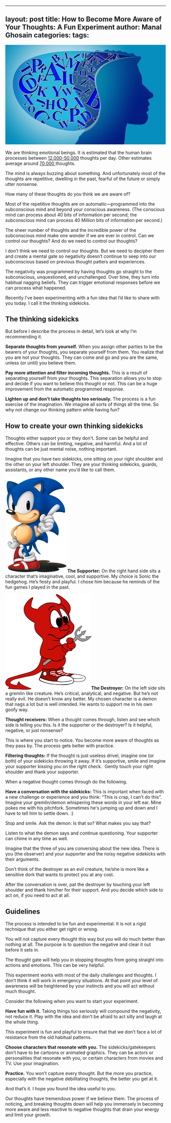 
---
layout: post
title: How to Become More Aware of Your Thoughts&#58; A Fun Experiment
author: Manal Ghosain
categories:
tags:
---

![Thoughts](/images/thinking.jpg)

We are thinking emotional beings. It is estimated that the human brain processes between [12,000-50,000](http://answers.google.com/answers/main?cmd=threadview&id=149262) thoughts per day. Other estimates average around [70,000 ](http://www.loni.usc.edu/about_loni/education/brain_trivia.php)thoughts. 

The mind is always buzzing about something. And unfortunately most of the thoughts are repetitive, dwelling in the past, fearful of the future or simply utter nonsense.

How many of these thoughts do you think we are aware of?

Most of the repetitive thoughts are on automatic—programmed into the subconscious mind and beyond your conscious awareness. (The conscious mind can process about 40 bits of information per second; the subconscious mind can process 40 Million bits of information per second.)

The sheer number of thoughts and the incredible power of the subconscious mind make one wonder if we are ever in control. Can we control our thoughts? And do we need to control our thoughts?

I don’t think we need to control our thoughts. But we need to decipher them and create a mental gate so negativity doesn’t continue to seep into our subconscious based on previous thought patters and experiences.

The negativity was programmed by having thoughts go straight to the subconscious, unquestioned, and unchallenged. Over time, they turn into habitual nagging beliefs. They can trigger emotional responses before we can process what happened.

Recently I’ve been experimenting with a fun idea that I’d like to share with you today. I call it the thinking sidekicks.

## The thinking sidekicks

But before I describe the process in detail, let’s look at why I’m recommending it. 

**Separate thoughts from yourself.** When you assign other parties to be the bearers of your thoughts, you separate yourself from them. You realize that you are not your thoughts. They can come and go and you are the same, unless (or until) you believe them. 

**Pay more attention and filter incoming thoughts.** This is a result of separating yourself from your thoughts. This separation allows you to stop and decide if you want to believe this thought or not. This can be a huge improvement from the automatic programmed response. 

**Lighten up and don’t take thoughts too seriously.** The process is a fun exercise of the imagination. We imagine all sorts of things all the time. So why not change our thinking pattern while having fun? 

## How to create your own thinking sidekicks

Thoughts either support you or they don't. Some can be helpful and effective. Others can be limiting, negative, and harmful. And a lot of thoughts can be just mental noise, nothing important. 

Imagine that you have two sidekicks, one sitting on your right shoulder and the other on your left shoulder. They are your thinking sidekicks, guards, assistants, or any other name you’d like to call them.

<right>![Sonic](/images/sonic.png)</right>**The Supporter:** On the right hand side sits a character that’s imaginative, cool, and supportive. My choice is Sonic the hedgehog. He’s feisty and playful. I chose him because he reminds of the fun games I played in the past. 

<left>![Demon](images/demo.png)</left>**The Destroyer:** On the left side sits a gremlin like creature. He’s critical, analytical, and negative. But he’s not really evil. He doesn’t know any better. My chosen character is a demon that nags a lot but is well intended. He wants to support me in his own goofy way. 

**Thought receivers:** When a thought comes through, listen and see which side is telling you this. Is it the supporter or the destroyer? Is it helpful, negative, or just nonsense? 

This is where you start to notice. You become more aware of thoughts as they pass by. The process gets better with practice. 

**Filtering thoughts:** If the thought is just useless drivel, imagine one (or both) of your sidekicks throwing it away. If it’s supportive, smile and imagine your supporter kissing you on the right check.  Gently touch your right shoulder and thank your supporter. 

When a negative thought comes through do the following. 

**Have a conversation with the sidekicks:** This is important when faced with a new challenge or experience and you think: “This is crap, I can’t do this”. Imagine your gremlin/demon whispering these words in your left ear. Mine pokes me with his pitchfork. Sometimes he's jumping up and down and I have to tell him to settle down. :) 

Stop and smile. Ask the demon: Is that so? What makes you say that? 

Listen to what the demon says and continue questioning. Your supporter can chime in any time as well. 

Imagine that the three of you are conversing about the new idea. There is you (the observer) and your supporter and the noisy negative sidekicks with their arguments. 

Don’t think of the destroyer as an evil creature, he/she is more like a sensitive dork that wants to protect you at any cost. 

After the conversation is over, pat the destroyer by touching your left shoulder and thank him/her for their support. And you decide which side to act on, if you need to act at all. 

## Guidelines

The process is intended to be fun and experimental. It is not a rigid technique that you either get right or wrong. 

You will not capture every thought this way but you will do much better than nothing at all. The purpose is to question the negative and clear it out before it sets in. 

The thought gate will help you in stopping thoughts from going straight into actions and emotions. This can be very helpful. 

This experiment works with most of the daily challenges and thoughts. I don’t think it will work in emergency situations. At that point your level of awareness will be heightened by your instincts and you will act without much thought. 

Consider the following when you want to start your experiment. 

**Have fun with it.** Taking things too seriously will compound the negativity, not reduce it. Play with the idea and don’t be afraid to act silly and laugh at the whole thing. 

This experiment is fun and playful to ensure that that we don’t face a lot of resistance from the old habitual patterns. 

**Choose characters that resonate with you.** The sidekicks/gatekeepers don’t have to be cartoons or animated graphics. They can be actors or personalities that resonate with you, or certain characters from movies and TV. Use your imagination. 

**Practice.** You won’t capture every thought. But the more you practice, especially with the negative debilitating thoughts, the better you get at it. 

And that’s it. I hope you found the idea useful to you. 

Our thoughts have tremendous power if we believe them. The process of noticing, and breaking thoughts down will help you immensely in becoming more aware and less reactive to negative thoughts that drain your energy and limit your growth.